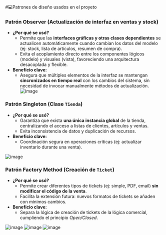 #💻Patrones de diseño usados en el proyeto
### **Patrón Observer (Actualización de interfaz en ventas y stock)**  
   - **¿Por qué se usó?**  
     - Permite que las **interfaces gráficas y otras clases dependientes** se actualicen automáticamente cuando cambian los datos del modelo (ej: stock, lista de artículos, resumen de compra).  
     - Evita el acoplamiento directo entre los componentes lógicos (modelo) y visuales (vista), favoreciendo una arquitectura desacoplada y flexible.  
   - **Beneficio clave:**  
     - Asegura que múltiples elementos de la interfaz se mantengan **sincronizados en tiempo real** con los cambios del sistema, sin necesidad de invocar manualmente métodos de actualización.  
![image](https://github.com/user-attachments/assets/74262ad0-0fc8-4dee-99c5-7348b5b46671)

### **Patrón Singleton (Clase `Tienda`)**  
   - **¿Por qué se usó?**  
     - Garantiza que exista **una única instancia global** de la tienda, centralizando el acceso a listas de clientes, artículos y ventas.  
     - Evita inconsistencia de datos y duplicación de recursos.  
   - **Beneficio clave:**  
     - Coordinación segura en operaciones críticas (ej: actualizar inventario durante una venta).  

![image](https://github.com/user-attachments/assets/e4884d27-2eea-4550-b226-150e901164ee)


### **Patrón Factory Method (Creación de `Ticket`)**  
   - **¿Por qué se usó?**  
     - Permite crear diferentes tipos de tickets (ej: simple, PDF, email) **sin modificar el código de la venta**.  
     - Facilita la extensión futura: nuevos formatos de tickets se añaden con mínimos cambios.  
   - **Beneficio clave:**  
     - Separa la lógica de creación de tickets de la lógica comercial, cumpliendo el principio *Open/Closed*.  

![image](https://github.com/user-attachments/assets/1627f7be-7988-4af6-857a-c80725715a70)
![image](https://github.com/user-attachments/assets/03d4473f-26dc-4c20-a84e-610695ea657f)
![image](https://github.com/user-attachments/assets/6b3f2ada-b94f-4a4f-aa67-172267c57175)

